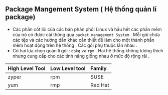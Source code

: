 ## Package Mangement System ( Hệ thống quản lí package)
- Các phần cốt lõi của các bản phân phối Linux và hầu hết các phần mềm của nó có được cài thông  qua `packet management System` . Mỗi gói chứa các tệp và các hướng dẫn khác cần thiết để làm cho một thành phần mềm hoạt động trên hệ thống . Các gói phụ thuộc lẫn nhau .
- Có hai lựa chọn quản lí gói : `dpkg` và `rpm` . Hai hệ thống không tương thích nhưng cung cấp cho các tính năng giống nhau ở mức độ rộng rãi .


| High Level Tool | Low Level tool | Family |
| :---------------| :---------     |:-------|
|     zyper       | rpm            | SUSE   |
| yum             | rmp            | Red Hat|

